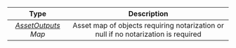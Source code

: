 | Type  | Description |
| :----------------------------------------------------------: | :-----: |
| [*AssetOutputs*](types/#assetoutputs) *Map* | Asset map of objects requiring notarization or null if no notarization is required |
